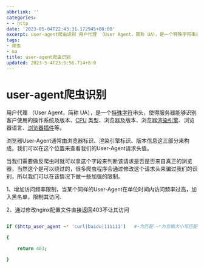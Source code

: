 ```yaml
---
abbrlink: ''
categories:
- - http
date: '2023-05-04T22:43:31.172945+08:00'
excerpt: user-agent爬虫识别 用户代理 （User Agent，简称 UA），是一个特殊字符串头，使得服务器能够识别客户使用的操作系统及版本、CPU 类型、浏览器及版本、浏览器渲染引擎、浏览器语言、浏...
tags:
- 爬虫
- ua
title: user-agent爬虫识别
updated: 2023-5-4T23:5:56.714+8:0
---
```

# user-agent爬虫识别

用户代理 （User Agent，简称 UA），是一个[特殊字符](https://baike.baidu.com/item/%E7%89%B9%E6%AE%8A%E5%AD%97%E7%AC%A6/112715?fromModule=lemma_inlink)串头，使得服务器能够识别客户使用的操作系统及版本、[CPU](https://baike.baidu.com/item/CPU/120556?fromModule=lemma_inlink) 类型、浏览器及版本、浏览器[渲染引擎](https://baike.baidu.com/item/%E6%B8%B2%E6%9F%93%E5%BC%95%E6%93%8E/10982158?fromModule=lemma_inlink)、浏览器语言、[浏览器插件](https://baike.baidu.com/item/%E6%B5%8F%E8%A7%88%E5%99%A8%E6%8F%92%E4%BB%B6/8330255?fromModule=lemma_inlink)等。

浏览器User-Agent通常由浏览器标识、渲染引擎标识、版本信息这三部分来构成。我们可以在这个位置来查看我们的User-Agent请求头值。

当我们需要做反爬虫时就可以拿这个字段来判断该请求是否是否来自真正的浏览器，当然这个是可以绕过的，很多爬虫程序会通过修改这个请求头来骗过我们的识别，所以我们可以在该情况下做一些加强的限制。

1、增加访问频率限制，当某个同样的User-Agent在单位时间内访问频率过高，加入黑名单，限制其访问.

2、通过修改nginx配置文件直接返回403不让其访问

```bash

if ($http_user_agent ~* 'curl|baidu|111111')   #~为匹配 ~*为忽略大小写匹配

{

    return 403;

}
```
